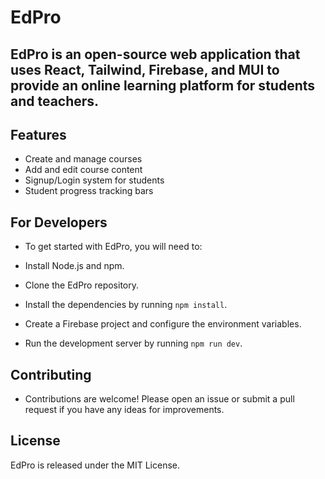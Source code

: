 # EdPro

## EdPro is an open-source web application that uses React, Tailwind, Firebase, and MUI to provide an online learning platform for students and teachers.

## Features

-   Create and manage courses
-   Add and edit course content
-   Signup/Login system for students
-   Student progress tracking bars

## For Developers

-   To get started with EdPro, you will need to:

-   Install Node.js and npm.
-   Clone the EdPro repository.
-   Install the dependencies by running `npm install`.
-   Create a Firebase project and configure the environment variables.
-   Run the development server by running `npm run dev`.

## Contributing

-   Contributions are welcome! Please open an issue or submit a pull request if you have any ideas for improvements.

## License

EdPro is released under the MIT License.
